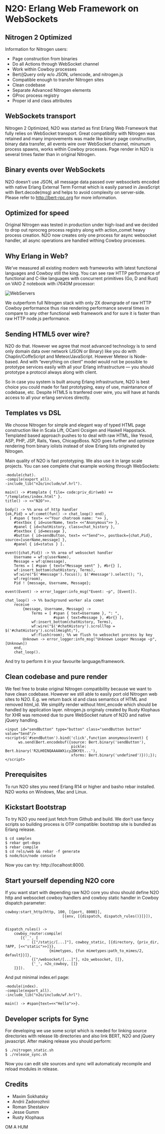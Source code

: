 N2O: Erlang Web Framework on WebSockets
=======================================

Nitrogen 2 Optimized
--------------------

Information for Nitrogen users:

* Page construction from binaries
* Do all Actions through WebSocket channel
* Work within Cowboy processes
* Bert/jQuery only w/o JSON, urlencode, and nitrogen.js
* Compatible enough to transfer Nitrogen sites
* Clean codebase
* Separate Advanced Nitrogen elements
* GProc process registry
* Proper id and class attributes

WebSockets transport
--------------------

Nitrogen 2 Optimized, N2O was started as first Erlang Web Framework
that fully relies on WebSocket transport. Great compatibility with
Nitrogen was retained and many improvements was made like binary
page construction, binary data transfer, all events wire over
WebSocket channel, minumum process spawns, works within Cowboy
processes. Page render in N2O is several times faster than in
original Nitrogen.

Binary events over WebSockets
-----------------------------

N2O doesn’t use JSON, all message data passed over websockets
encoded with native Erlang External Term Format which is easily
parsed in JavaScript with Bert.decode(msg) and helps to avoid
complexity on server-side. Please refer to http://bert-rpc.org
for more information.

Optimized for speed
-------------------

Original Nitrogen was tested in production under high-load and
we decided to drop out nprocreg process registry along with
action_comet heavy process creation. N2O now creates only
one process for async websocket handler, all async operations
are handled withing Cowboy processes.

Why Erlang in Web?
------------------

We’ve measured all existing modern web frameworks with latest
functional languages and Cowboy still the king. You can see
raw HTTP performance of functional and C-like languages with
concurrent primitives (Go, D and Rust) on VAIO Z notebook
with i7640M processor:

![WebServers](http://synrc.com/lj/webcompare/connections.png)

We outperform full Nitrogen stack with only 2X downgrade
of raw HTTP Cowboy performance thus rise rendering performance
several times in compare to any other functional web framework
and for sure it is faster than raw HTTP node.js performance.

Sending HTML5 over wire?
------------------------

N2O do that. However we agree that most advanced technology
is to send only domain data over network (JSON or Binary) like
you do with Chaplin/CoffeScript and Meteor/JavaScript.
However Meteor is Node-based. And with “everything on client”
model would not be possible to prototype services easily
with all your Erlang infrastructure — you should prototype
a protocol always along with client.

So in case you system is built aroung Erlang infrastructure,
N2O is best choice you could made for fast prototyping,
easy of use, maintanance of codebase, etc. Despite HTML5
is tranfered over wire, you will have at hands access to
all your erlang services directly.

Templates vs DSL
----------------

We choose Nitrogen for simple and elegant way of typed HTML
page construction like in Scala Lift, OCaml Ocsigen and
Haskell Happstack. Templated based approach pushes to to
deal with raw HTML, like Yesod, ASP, PHP, JSP, Rails, Yaws,
ChicagoBoss. N2O goes further and optimize rendering from
binary iolists instead of slow Erlang lists originated by Nitrogen.

Main quality of N2O is fast prototyping. We also use it
in large scale projects. You can see complete chat example
working through WebSockets:

    -module(chat).
    -compile(export_all).
    -include_lib("n2o/include/wf.hrl").
    
    main() -> #template { file= code:priv_dir(web) ++ "/templates/index.html" }.
    title() -> <<"N2O">>.
    
    body() -> %% area of http handler
    {ok,Pid} = wf:comet(fun() -> chat_loop() end),
      [ #span { text= <<"Your chatroom name: ">> }, 
        #textbox { id=userName, text= <<"Anonymous">> },
        #panel { id=chatHistory, class=chat_history },
        #textbox { id=message },
        #button { id=sendButton, text= <<"Send">>, postback={chat,Pid}, source=[userName,message] },
        #panel { id=status } ].
    
    event({chat,Pid}) -> %% area of websocket handler
        Username = wf:q(userName),
        Message = wf:q(message),
        Terms = [ #span { text="Message sent" }, #br{} ],
        wf:insert_bottom(chatHistory, Terms),
        wf:wire("$('#message').focus(); $('#message').select(); "),
        wf:reg(room),
        Pid ! {message, Username, Message};
    
    event(Event) -> error_logger:info_msg("Event: ~p", [Event]).
    
    chat_loop() -> %% background worker ala comet
        receive 
            {message, Username, Message} ->
                Terms = [ #span { text=Username }, ": ",
                          #span { text=Message }, #br{} ],
                wf:insert_bottom(chatHistory, Terms),
                wf:wire("$('#chatHistory').scrollTop = $('#chatHistory').scrollHeight;"),
                wf:flush(room); %% we flush to websocket process by key
            Unknown -> error_logger:info_msg("Unknown Looper Message ~p",[Unknown])
        end,
        chat_loop().
    
And try to perform it in your favourite language/framework.

Clean codebase and pure render
------------------------------

We feel free to brake original Nitrogen compatibility because we want to have
clean codebase. However we still able to easily port old Nitrogen web sites to N2O.
E.g. we return back id and class semantics of HTML and removed html_id.
We simplify render without html_encode which should be handled by application layer.
nitrogen.js originaly created by Rusty Klophaus for XHR was removed due to pure
WebSocket nature of N2O and native jQuery handling.

    <input id="sendButton" type="button" class="sendButton button" value="Send"/>
    <script>$('#sendButton').bind('click',function anonymous(event) { 
          ws.send(Bert.encodebuf({source: Bert.binary('sendButton'), 
                                  pickle: Bert.binary('R2LH0INQAAAAWXicy2DKYEt...'),
                                  xforms: Bert.binary('undefined')}));});</script>

Prerequisites
-------------

To run N2O sites you need Erlang R14 or higher and basho rebar installed.
N2O works on Windows, Mac and Linux.

Kickstart Bootstrap
-------------------

To try N2O you need just fetch from Github and build. We don’t use fancy
scripts so building process is OTP compatible: bootstrap site is bundled
as Erlang release.

    $ cd samples
    $ rebar get-deps
    $ rebar compile
    $ cd rels/web && rebar -f generate
    $ node/bin/node console

Now you can try: http://localhost:8000.

Start yourself depending N2O core
---------------------------------

If you want start with depending raw N2O core you shou should define
N2O http and websocket cowboy handlers and cowboy static handler in
Cowboy dispatch parameter:

    cowboy:start_http(http, 100, [{port, 8000}],
                              [{env, [{dispatch, dispatch_rules()}]}]),


    dispatch_rules() ->
        cowboy_router:compile(
           [{'_', [
                {["/static/[...]"], cowboy_static, [{directory, {priv_dir, ?APP, [<<"static">>]}},
                        {mimetypes, {fun mimetypes:path_to_mimes/2, default}}]}, 
                {["/websocket/[...]"], n2o_websocket, []},
                {'_', n2o_cowboy, []}
        ]}]).

And put minimal index.erl page:

    -module(index).
    -compile(export_all).
    -include_lib("n2o/include/wf.hrl").
    
    main() -> #span{text=<<"Hello">>}.

Developer scripts for Sync
--------------------------

For developing we use some script which is needed for linking source
directories with release lib directories and also link BERT, N2O
and jQuery javascript. After making release you should perform:

    $ ./nitrogen_static.sh
    $ ./release_sync.sh

Now you can edit site sources and sync will automaticaly
recompile and reload modules in release.

Credits
-------

* Maxim Sokhatsky
* Andrii Zadorozhnii
* Roman Shestakov
* Jesse Gumm
* Rusty Klophaus

OM A HUM
